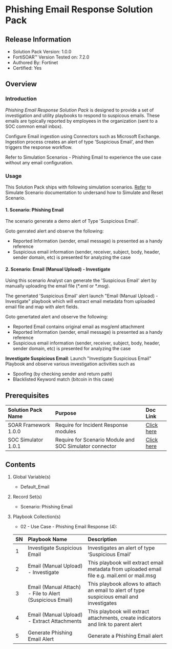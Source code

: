 # Phishing Email Response Solution Pack

## Release Information
- Solution Pack Version: 1.0.0
- FortiSOAR™ Version Tested on: 7.2.0
- Authored By: Fortinet
- Certified: Yes

## Overview
### Introduction
*Phishing Email Response Solution Pack* is designed to provide a set of investigation and utility playbooks to respond to suspicous emails. These emails are typically reported by employees in the organization (sent to a SOC common email inbox).

Configure Email ingestion using Connectors such as Microsoft Exchange. Ingestion process creates an alert of type 'Suspicious Email', and then triggers the response workflow.

Refer to Simulation Scenarios - Phishing Email to experience the use case without any email configuration.

### Usage 

This Solution Pack ships with following simulation scenarios. [Refer](https://github.com/fortinet-fortisoar/solution-pack-soc-simulator/blob/develop/docs/solution-pack-guide.md) to Simulate Scenario documentation to undersand how to Simulate and Reset Scenario.

#### 1. Scenario: Phishing Email

The scenario generate a demo alert of Type 'Suspicious Email'.

Goto genrated alert and observe the following:

- Reported Information (sender, email message) is presented as a handy reference
- Suspicious email information (sender, receiver, subject, body, header, sender domain, etc) is presented for analyzing the case


#### 2. Scenario: Email (Manual Upload) - Investigate
Using this scenario Analyst can generate the 'Suspicious Email' alert by manually uploading the email file (*.eml or *.msg).

The genertated 'Suspicious Email' alert launch "Email (Manual Upload) - Investigate" playbook which will extract email metadata from uploaded email file and map with alert fields.

Goto genertated alert and observe the following:
- Reported Email contains original email as msg/eml attachment
- Reported Information (sender, email message) is presented as a handy reference
- Suspicious email information (sender, receiver, subject, body, header, sender domain, etc) is presented for analyzing the case

**Investigate Suspicious Email**:  Launch "Investigate Suspicious Email" Playbook and observe various investigation activities such as
- Spoofing (by checking sender and return path)
- Blacklisted Keyword match (bitcoin in this case)

## Prerequisites
**Solution Pack Name**|**Purpose**|**Doc Link**|
| :- | :- | :- |
|SOAR Framework 1.0.0|Require for Incident Response modules|[Click here](https://github.com/fortinet-fortisoar/solution-pack-soar-framework/blob/develop/README.md)|
|SOC Simulator 1.0.1|Require for Scenario Module and SOC Simulator connector| [Click here](https://github.com/fortinet-fortisoar/solution-pack-soc-simulator/blob/develop/README.md)|

## Contents
1. Global Variable(s)
    - Default_Email
2. Record Set(s)
    - Scenario: Phishing Email
3. Playbook Collection(s)
    - 02 - Use Case - Phishing Email Response (4): 
    
    **SN**|**Playbook Name**|**Description**|
    | :- | :- | :- |
    |1|Investigate Suspicious Email|Investigates an alert of type ‘Suspicious Email’|
    |2|Email (Manual Upload) - Investigate|This playbook will extract email metadata from uploaded email file e.g. mail.eml or mail.msg|
    |3|Email (Manual Attach) - File to Alert (Suspicious Email)|This playbook allows to attach an email to alert of type suspicious email and investigates|
    |4|Email (Manual Upload) - Extract Attachments|This playbook will extract attachments, create indicators and link to parent alert|
    |5|Generate Phishing Email Alert|Generate a Phishing Email alert|